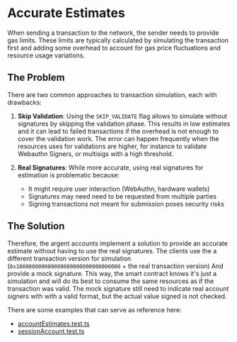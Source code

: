 # Accurate Estimates

When sending a transaction to the network, the sender needs to provide gas limits. These limits are typically calculated by simulating the transaction first and adding some overhead to account for gas price fluctuations and resource usage variations.

## The Problem

There are two common approaches to transaction simulation, each with drawbacks:

1. **Skip Validation**: Using the `SKIP_VALIDATE` flag allows to simulate without signatures by skipping the validation phase. This  results in low estimates and it can lead to failed transactions if the overhead is not enough to cover the validation work. The error can happen frequently when the resources uses for validations are higher, for instance to validate Webauthn Signers, or multisigs with a high threshold.

2. **Real Signatures**: While more accurate, using real signatures for estimation is problematic because:
   - It might require user interaction (WebAuthn, hardware wallets)
   - Signatures may need need to be requested from multiple parties
   - Signing transactions not meant for submission poses security risks

## The Solution

Therefore, the argent accounts implement a solution to provide an accurate estimate without having to use the real signatures. The clients use the a different transaction version for simulation (`0x100000000000000000000000000000000` + the real transaction version) And provide a mock signature. This way, the smart contract knows it's just a simulation and will do its best to consume the same resources as if the transaction was valid. The mock signature still need to indicate real account signers with with a valid format, but the actual value signed is not checked.

There are some examples that can serve as reference here:

- [accountEstimates.test.ts](../tests-integration/account/accountEstimates.test.ts)
- [sessionAccount.test.ts](../tests-integration/session/sessionAccount.test.ts)
